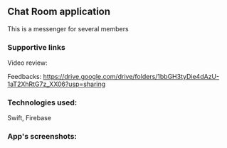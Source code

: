 ## Chat Room application

This is a messenger for several members

### Supportive links
Video review:

Feedbacks: https://drive.google.com/drive/folders/1bbGH3tyDie4dAzU-1aT2XhRtG7z_XX06?usp=sharing
### Technologies used:
Swift, Firebase

### App's screenshots:
